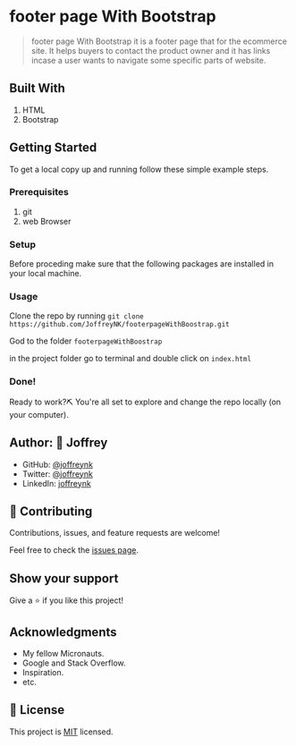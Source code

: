# footer page With Bootstrap

>  footer page With Bootstrap it is a footer page that for the ecommerce site. It helps buyers to contact the product owner and it has links incase a user wants to navigate some specific parts of website.

## Built With

1. HTML
2. Bootstrap

## Getting Started

To get a local copy up and running follow these simple example steps.

### Prerequisites

1. git 
2. web Browser

### Setup

Before proceding make sure that the following packages are installed in your local machine.

### Usage

Clone the repo by running ```git clone https://github.com/JoffreyNK/footerpageWithBoostrap.git```

God to the folder ```footerpageWithBoostrap```

in the project folder go to terminal and double click on  ```index.html```


### Done!

Ready to work?⛏️ You're all set to explore and change the repo locally (on your computer).

## Author: 👤 **Joffrey**

- GitHub: [@joffreynk](https://github.com/joffreynk)
- Twitter: [@joffreynk](https://twitter.com/joffreynk)
- LinkedIn: [joffreynk](https://linkedin.com/in/joffreynk)

## 🤝 Contributing

Contributions, issues, and feature requests are welcome!

Feel free to check the [issues page](../../issues/).

## Show your support

Give a ⭐️ if you like this project!

## Acknowledgments

- My fellow Micronauts.
- Google and Stack Overflow.
- Inspiration.
- etc.

## 📝 License

This project is [MIT](./MIT.md) licensed.